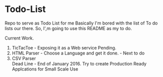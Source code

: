 # Todo-List
Repo to serve as Todo List for me
Basically I'm bored with the list of To do lists our there. So, I',m going to use this README as my to do.

Current Work. 
1. TicTacToe - Exposing it as a Web service Pending.
2. HTML Parser - Choose a Language and get it done. - Next to do 
3. CSV Parser  
Dead Line - End of January 2016. Try to create Production Ready Applcations for Small Scale Use
